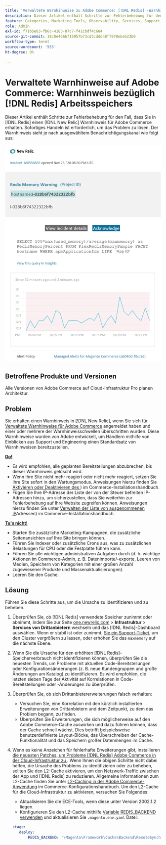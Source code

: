 ```yaml
---
title: 'Verwaltete Warnhinweise zu Adobe Commerce: [!DNL Redis] -Warnhinweis'
description: Dieser Artikel enthält Schritte zur Fehlerbehebung für den Fall, dass Sie  [!DNL Redis]  Warnhinweis für Adobe Commerce in erhalten [!DNL New Relic]. Sofortiges Handeln ist erforderlich.
feature: Categories, Marketing Tools, Observability, Services, Support, Tools and External Services, Variables
role: Admin
exl-id: f71b5e83-fb6c-4183-87c7-f41cbdf4c684
source-git-commit: 18c8e466bf15957b73cd3cddda8ff078ebeb23b0
workflow-type: tm+mt
source-wordcount: '555'
ht-degree: 0%

---
```


# Verwaltete Warnhinweise auf Adobe Commerce: Warnhinweis bezüglich [!DNL Redis] Arbeitsspeichers

Dieser Artikel enthält Schritte zur Fehlerbehebung für den Fall, dass Sie in [!DNL Redis] einen [!DNL New Relic] Warnhinweis für Adobe Commerce erhalten. Sofortiges Handeln ist erforderlich, um das Problem zu lösen. Der Warnhinweis sieht je nach ausgewähltem Benachrichtigungskanal wie folgt aus:

![new_relic_redis_memory_warning.png](../../assets/managed-alerts/new_relic_redis_memory_warning.png)

## Betroffene Produkte und Versionen

Alle Versionen von Adobe Commerce auf Cloud-Infrastruktur Pro planen Architektur.

## Problem

Sie erhalten einen Warnhinweis in [!DNL New Relic], wenn Sie sich für [Verwaltete Warnhinweise für Adobe Commerce](managed-alerts-for-magento-commerce.md) angemeldet haben und einer oder mehrere der Warnhinweisschwellen überschritten wurden. Diese Warnhinweise wurden von Adobe entwickelt, um Händlern mithilfe von Einblicken aus Support und Engineering einen Standardsatz von Warnhinweisen bereitzustellen.

**<u>Do!</u>**

* Es wird empfohlen, alle geplanten Bereitstellungen abzubrechen, bis dieser Warnhinweis gelöscht wird.
* Wenn Ihre Site nicht mehr reagiert oder nicht mehr reagiert, setzen Sie Ihre Site sofort in den Wartungsmodus. Anweisungen hierzu finden Sie [Aktivieren oder Deaktivieren des &#x200B;](https://experienceleague.adobe.com/de/docs/commerce-operations/installation-guide/tutorials/maintenance-mode)) im Commerce-Installationshandbuch.
* Fügen Sie Ihre IP-Adresse der Liste der von der Steuer befreiten IP-Adressen hinzu, um sicherzustellen, dass Sie weiterhin zur Fehlerbehebung auf Ihre Website zugreifen können. Anweisungen hierzu finden Sie unter [Verwalten der Liste von ausgenommenen IP](https://experienceleague.adobe.com/de/docs/commerce-operations/installation-guide/tutorials/maintenance-mode#maintain-the-list-of-exempt-ip-addresses)Adressen) im Commerce-Installationshandbuch.

**<u>Tu&#39;s nicht!</u>**

* Starten Sie zusätzliche Marketing-Kampagnen, die zusätzliche Seitenansichten auf Ihre Site bringen können.
* Führen Sie Indexer oder zusätzliche Crons aus, was zu zusätzlichen Belastungen für CPU oder die Festplatte führen kann.
* Führen Sie alle wichtigen administrativen Aufgaben durch (d. h. wichtige Aktionen im Commerce-Admin, z. B. Datenimporte/-exporte, Leeren von Medien, Speichern von Kategorien mit einer großen Anzahl zugewiesener Produkte und Massenaktualisierungen).
* Leeren Sie den Cache.

## Lösung

Führen Sie diese Schritte aus, um die Ursache zu identifizieren und zu beheben.

1. Überprüfen Sie, ob [!DNL Redis] verwendete Speicher zunimmt oder abnimmt, indem Sie zur Seite [one.newrelic.com](https://login.newrelic.com/login) > **Infrastruktur** > **Services von Drittanbietern** wechseln und das [!DNL Redis]-Dashboard auswählen. Wenn er stabil ist oder zunimmt, [&#x200B; Sie ein Support-Ticket](https://experienceleague.adobe.com/de/docs/commerce-knowledge-base/kb/help-center-guide/magento-help-center-user-guide#support-case), um den Cluster vergrößern zu lassen, oder erhöhen Sie das `maxmemory` auf die nächste Ebene.
1. Wenn Sie die Ursache für den erhöhten [!DNL Redis]-Speicherverbrauch nicht identifizieren können, überprüfen Sie die neuesten Trends, um Probleme mit aktuellen Code-Bereitstellungen oder Konfigurationsänderungen (z. B. neue Kundengruppen und große Änderungen am Katalog) zu identifizieren. Es wird empfohlen, die letzten sieben Tage der Aktivität auf Korrelationen in Code-Bereitstellungen oder -Änderungen zu überprüfen.
1. Überprüfen Sie, ob sich Drittanbietererweiterungen falsch verhalten:
   * Versuchen Sie, eine Korrelation mit den kürzlich installierten Erweiterungen von Drittanbietern und dem Zeitpunkt, zu dem das Problem begann, zu finden.
   * Überprüfen Sie Erweiterungen, die sich möglicherweise auf den Adobe Commerce-Cache auswirken und dazu führen können, dass der Cache schnell wächst. Dies betrifft beispielsweise benutzerdefinierte Layout-Blöcke, das Überschreiben der Cache-Funktionalität und das Speichern großer Datenmengen im Cache.
1. Wenn es keine Anzeichen für fehlerhafte Erweiterungen gibt, installieren [&#x200B; die neuesten Patches, um Probleme  [!DNL Redis]  Adobe Commerce in der Cloud-Infrastruktur zu &#x200B;](https://experienceleague.adobe.com/de/docs/commerce-knowledge-base/kb/troubleshooting/miscellaneous/install-latest-patches-to-fix-magento-redis-issues). Wenn Ihnen die obigen Schritte nicht dabei helfen, die Ursache des Problems zu identifizieren oder zu beheben, sollten Sie den L2-Cache aktivieren, um den Netzwerk-Traffic zwischen der App und [!DNL Redis] zu reduzieren. Allgemeine Informationen zum L2-Cache finden Sie unter [L2-Caching in der Adobe Commerce-Anwendung](https://experienceleague.adobe.com/de/docs/commerce-operations/configuration-guide/cache/level-two-cache) im Commerce-Konfigurationshandbuch. Um den L2-Cache für die Cloud-Infrastruktur zu aktivieren, versuchen Sie Folgendes:
   * Aktualisieren Sie die ECE-Tools, wenn diese unter Version 2002.1.2 liegen.
   * Konfigurieren Sie den L2-Cache mithilfe [Variable REDIS\_BACKEND verwenden](https://experienceleague.adobe.com/de/docs/commerce-on-cloud/user-guide/configure/env/stage/variables-deploy#redis_backend) und aktualisieren Sie `.magento.env.yaml` Datei:

   ```yaml
   stage:
      deploy:
          REDIS_BACKEND: '\Magento\Framework\Cache\Backend\RemoteSynchronizedCache'
   ```
